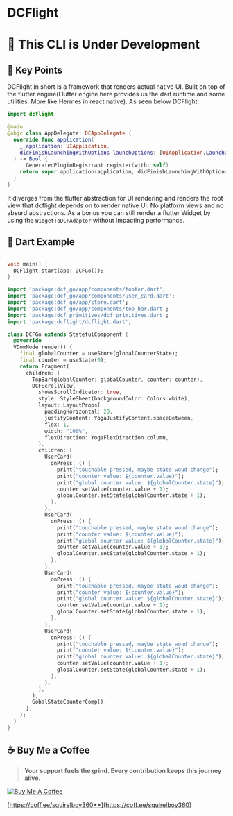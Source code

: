 
# DCFlight
# 🚧 This CLI is Under Development

## 📌 Key Points
DCFlight in short is a framework that renders actual native UI. Built on top of the flutter engine(Flutter engine here provides us the dart runtime and some utilities. More like Hermes in react native). As seen below DCFlight:
``` swift
import dcflight

@main                                                  
@objc class AppDelegate: DCAppDelegate {
  override func application(
    _ application: UIApplication,
    didFinishLaunchingWithOptions launchOptions: [UIApplication.LaunchOptionsKey: Any]?
  ) -> Bool {
      GeneratedPluginRegistrant.register(with: self)
    return super.application(application, didFinishLaunchingWithOptions: launchOptions)
  }
}
```
It diverges from the flutter abstraction for UI rendering and renders the root view that dcflight depends on to render native UI. No platform views and no absurd abstractions. As a bonus you can still render a flutter Widget by using the ```WidgetToDCFAdaptor``` without impacting performance. 


## 📝 Dart Example

```dart

void main() {
  DCFlight.start(app: DCFGo());
}

import 'package:dcf_go/app/components/footer.dart';
import 'package:dcf_go/app/components/user_card.dart';
import 'package:dcf_go/app/store.dart';
import 'package:dcf_go/app/components/top_bar.dart';
import 'package:dcf_primitives/dcf_primitives.dart';
import 'package:dcflight/dcflight.dart';

class DCFGo extends StatefulComponent {
  @override
  VDomNode render() {
    final globalCounter = useStore(globalCounterState);
    final counter = useState(0);
    return Fragment(
      children: [
        TopBar(globalCounter: globalCounter, counter: counter),
        DCFScrollView(
          showsScrollIndicator: true,
          style: StyleSheet(backgroundColor: Colors.white),
          layout: LayoutProps(
            paddingHorizontal: 20,
            justifyContent: YogaJustifyContent.spaceBetween,
            flex: 1,
            width: "100%",
            flexDirection: YogaFlexDirection.column,
          ),
          children: [
            UserCard(
              onPress: () {
                print("touchable pressed, maybe state woud change");
                print("counter value: ${counter.value}");
                print("global counter value: ${globalCounter.state}");
                counter.setValue(counter.value + 1);
                globalCounter.setState(globalCounter.state + 1);
              },
            ),
            UserCard(
              onPress: () {
                print("touchable pressed, maybe state woud change");
                print("counter value: ${counter.value}");
                print("global counter value: ${globalCounter.state}");
                counter.setValue(counter.value + 1);
                globalCounter.setState(globalCounter.state + 1);
              },
            ),
            UserCard(
              onPress: () {
                print("touchable pressed, maybe state woud change");
                print("counter value: ${counter.value}");
                print("global counter value: ${globalCounter.state}");
                counter.setValue(counter.value + 1);
                globalCounter.setState(globalCounter.state + 1);
              },
            ),
            UserCard(
              onPress: () {
                print("touchable pressed, maybe state woud change");
                print("counter value: ${counter.value}");
                print("global counter value: ${globalCounter.state}");
                counter.setValue(counter.value + 1);
                globalCounter.setState(globalCounter.state + 1);
              },
            ),
          ],
        ),
        GobalStateCounterComp(),
      ],
    );
  }
}
```


## ☕ Buy Me a Coffee  

> **Your support fuels the grind. Every contribution keeps this journey alive.**  

[![Buy Me A Coffee](https://cdn.buymeacoffee.com/buttons/v2/default-yellow.png)](https://coff.ee/squirelboy360)  

[https://coff.ee/squirelboy360**](https://coff.ee/squirelboy360)

